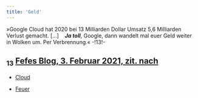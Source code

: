 ```yaml
---
title: 'Geld'
---
```

»Google Cloud hat 2020 bei 13 Milliarden Dollar Umsatz 5,6 Milliarden Verlust gemacht. [...] &nbsp;&nbsp;&nbsp;***Ja toll***, Google, dann wandelt mal euer Geld weiter in Wolken um. Per Verbrennung.« -!13!-
## <sub class="subscript">**13**</sub> [Fefes Blog, 3. Februar 2021, zit. <u>nach</u>](https://blog.fefe.de/?ts=9ee433ae)

* [Cloud](Clouds_de)

* [Feuer](Fire_de)
